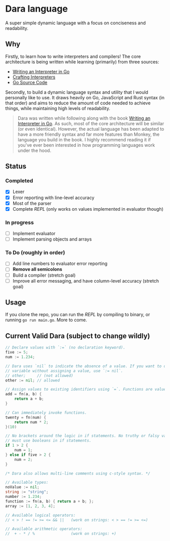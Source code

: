 # Dara language

A super simple dynamic language with a focus on conciseness and readability.

## Why

Firstly, to learn how to write interpreters and compilers! The core architecture
is being written while learning (primarily) from three sources:

- [Writing an Interpreter in Go](https://interpreterbook.com/)
- [Crafting Interpreters](https://craftinginterpreters.com/)
- [Go Source Code](https://github.com/golang/go/tree/master/src/go)

Secondly, to build a dynamic language syntax and utility that I would personally
like to use. It draws heavily on Go, JavaScript and Rust syntax (in that order)
and aims to reduce the amount of code needed to achieve things, while
maintaining high levels of readability.

> Dara was written while following along with the book
> [Writing an Interpreter in Go](https://interpreterbook.com/). As such, most of
> the core architecture will be similar (or even identical). However, the actual
> language has been adapted to have a more friendly syntax and far more features
> than Monkey, the language you build in the book. I highly recommend reading it
> if you've ever been interested in how programming languages work under the
> hood.

## Status

### Completed

- [x] Lexer
- [x] Error reporting with line-level accuracy
- [x] Most of the parser
- [x] Complete _REPL_ (only works on values implemented in evaluator though)

### In progress

- [ ] Implement evaluator
- [ ] Implement parsing objects and arrays

### To Do (roughly in order)

- [ ] Add line numbers to evaluator error reporting
- [ ] **Remove all semicolons**
- [ ] Build a compiler (stretch goal)
- [ ] Improve all error messaging, and have column-level accuracy (stretch goal)

## Usage

If you clone the repo, you can run the _REPL_ by compiling to binary, or running
`go run main.go`. More to come.

## Current Valid Dara (subject to change wildly)

```go
// Declare values with `:=` (no declaration keyword).
five := 5;
num := 1.234;

// Dara uses `nil` to indicate the absence of a value. If you want to declare a
// variable without assigning a value, use `:= nil`.
// other;     // (not allowed)
other := nil; // allowed

// Assign values to existing identifiers using `=`. Functions are values.
add = fn(a, b) {
    return a + b;
}

// Can immediately invoke functions.
twenty = fn(num) {
    return num * 2;
}(10)

// No brackets around the logic in if statements. No truthy or falsy values,
// must use booleans in if statements.
if 1 > 2 {
    num = 1;
} else if five > 2 {
    num = 2;
}

/* Dara also allows multi-line comments using c-style syntax. */

// Available types:
noValue := nil;
string := "string";
number := 1.234;
function := fn(a, b) { return a + b; };
array := [1, 2, 3, 4];

// Available logical operators:
// < > ! == != >= <= && ||   (work on strings: < > == != >= <=)

// Available arithmetic operators:
//  + - * / %                (work on strings: +)
```
